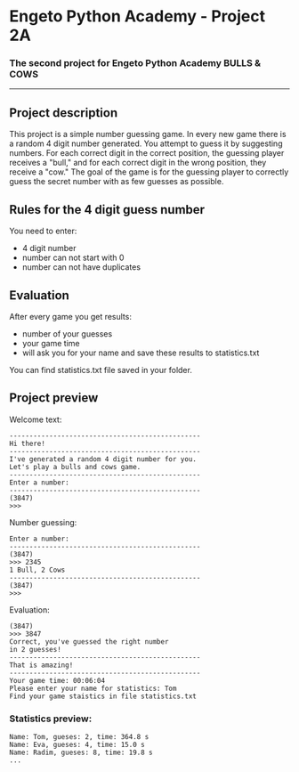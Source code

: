 # **Engeto Python Academy - Project 2A**
### The second project for Engeto Python Academy BULLS & COWS
---
## **Project description**
This project is a simple number guessing game. In every new game there is a random 4 digit number generated. 
You attempt to guess it by suggesting numbers. For each correct digit in the correct position, the guessing player receives a "bull," 
and for each correct digit in the wrong position, they receive a "cow." The goal of the game is for the guessing player to correctly guess 
the secret number with as few guesses as possible.
## **Rules for the 4 digit guess number**
You need to enter:
- 4 digit number
- number can not start with 0
- number can not have duplicates
## **Evaluation**
After every game you get results:
- number of your guesses
- your game time
- will ask you for your name and save these results to statistics.txt

You can find statistics.txt file saved in your folder.
## **Project preview**
Welcome text:
```
------------------------------------------------
Hi there!
------------------------------------------------
I've generated a random 4 digit number for you.
Let's play a bulls and cows game.
------------------------------------------------
Enter a number: 
------------------------------------------------
(3847)
>>> 
```
Number guessing:
```
Enter a number: 
------------------------------------------------
(3847)
>>> 2345
1 Bull, 2 Cows
------------------------------------------------
(3847)
>>> 
```
Evaluation:
```
(3847)
>>> 3847 
Correct, you've guessed the right number 
in 2 guesses!
------------------------------------------------
That is amazing!
------------------------------------------------
Your game time: 00:06:04
Please enter your name for statistics: Tom
Find your game staistics in file statistics.txt
```
### Statistics preview:
```
Name: Tom, gueses: 2, time: 364.8 s
Name: Eva, gueses: 4, time: 15.0 s
Name: Radim, gueses: 8, time: 19.8 s
...
```
